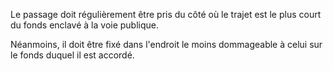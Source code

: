   
 Le passage doit régulièrement être pris du côté où le trajet est le plus court du fonds enclavé à la voie publique.  

  
 Néanmoins, il doit être fixé dans l'endroit le moins dommageable à celui sur le fonds duquel il est accordé.  
